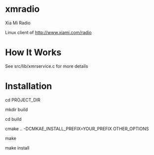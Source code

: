 xmradio
=======

Xia Mi Radio

Linux client of http://www.xiami.com/radio


How It Works
============

See src/lib/xmrservice.c for more details




Installation
============

cd PROJECT_DIR

mkdir build

cd build

cmake .. -DCMKAE_INSTALL_PREFIX=YOUR_PREFIX OTHER_OPTIONS

make

make install
